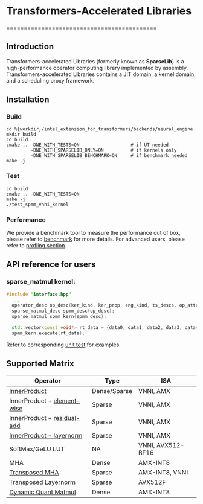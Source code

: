 # Transformers-Accelerated Libraries
===========================================

## Introduction

Transformers-accelerated Libraries (formerly known as **SparseLib**) is a high-performance operator computing library implemented by assembly. Transformers-accelerated Libraries contains a JIT domain, a kernel domain, and a scheduling proxy framework.

## Installation
### Build
```shell
cd %{workdir}/intel_extension_for_transformers/backends/neural_engine
mkdir build
cd build
cmake .. -DNE_WITH_TESTS=ON                   # if UT needed
         -DNE_WITH_SPARSELIB_ONLY=ON          # if kernels only
         -DNE_WITH_SPARSELIB_BENCHMARK=ON     # if benchmark needed
make -j
```

### Test
```shell
cd build
cmake .. -DNE_WITH_TESTS=ON
make -j
./test_spmm_vnni_kernel
```

### Performance
We provide a benchmark tool to measure the performance out of box, please refer to [benchmark](../test/kernels/benchmark/benchmark.md) for more details.
For advanced users, please refer to [profling section](docs/profiling.md).

## API reference for users
### sparse_matmul kernel:
```cpp
#include "interface.hpp"
  ...
  operator_desc op_desc(ker_kind, ker_prop, eng_kind, ts_descs, op_attrs);
  sparse_matmul_desc spmm_desc(op_desc);
  sparse_matmul spmm_kern(spmm_desc);

  std::vector<const void*> rt_data = {data0, data1, data2, data3, data4};
  spmm_kern.execute(rt_data);
```
Refer to corresponding [unit test](../test/gtest/kernels/) for examples.


## Supported Matrix

| Operator                    | Type          | ISA               |
| --------------------------- | ------------- | ----------------- |
| [InnerProduct](docs/kernel_desc/kernel_vnni.md)                | Dense/Sparse  | VNNI, AMX         |
| InnerProduct + [element-wise](docs/kernel_desc/eltwise_injector.md) | Sparse        | VNNI, AMX         |
| InnerProduct + [residual-add](docs/kernel_desc/binaryop_injector.md) | Sparse        | VNNI, AMX         |
| [InnerProduct + layernorm](docs/kernel_desc/kernel_layernormalized_spmm.md)    | Sparse        | VNNI, AMX         |
| SoftMax/GeLU LUT            | NA            | VNNI, AVX512-BF16 |
| MHA                         | Dense         | AMX-INT8          |
| [Transposed MHA](docs/kernel_desc/kernel_transpose_mha.md)              | Sparse        | AMX-INT8, VNNI    |
| Transposed Layernorm        | Sparse        | AVX512F           |
| [Dynamic Quant Matmul](docs/kernel_desc/kernel_dynamic_quant_matmul.md) | Dense | AMX-INT8 |